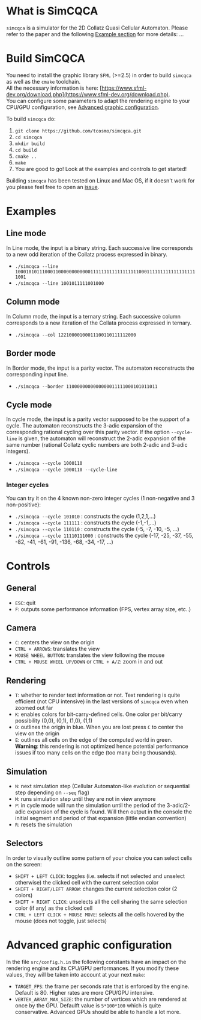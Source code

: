 # What is SimCQCA

`simcqca` is a simulator for the 2D Collatz Quasi Cellular Automaton. Please refer to the paper and the following [Example section](#examples) for more details: ... 

# Build SimCQCA

You need to install the graphic library `SFML` (>=2.5) in order to build `simcqca` as well as the `cmake` toolchain.              
All the necessary information is here: [https://www.sfml-dev.org/download.php](https://www.sfml-dev.org/download.php).   
You can configure some parameters to adapt the rendering engine to your CPU/GPU configuration, see [Advanced graphic configuration](#advanceConf). 

To build `simcqca` do:

1. `git clone https://github.com/tcosmo/simcqca.git`
2. `cd simcqca`
3. `mkdir build`
4. `cd build`
5. `cmake ..`
6. `make`
7. You are good to go! Look at the examples and controls to get started!

Building `simcqca` has been tested on Linux and Mac OS, if it doesn't work for you please feel free to open an [issue](https://github.com/tcosmo/simcqca/issues).

# Examples
<a href="examples"></a>

## Line mode
In Line mode, the input is a binary string. Each successive line corresponds to a new odd iteration of the Collatz process expressed in binary.
- `./simcqca --line 10001010111000110000000000001111111111111111110001111111111111111111001`
- `./simcqca --line 1001011111001000`
## Column mode
In Column mode, the input is a ternary string. Each successive column corresponds to a new iteration of the Collata process expressed in ternary.
- `./simcqca --col 12210000100011100110111112000`
## Border mode
In Border mode, the input is a parity vector. The automaton reconstructs the corresponding input line.
- `./simcqca --border 1100000000000000011111000101011011`
## Cycle mode
In cycle mode, the input is a parity vector supposed to be the support of a cycle. The automaton reconstructs the 3-adic expansion of the corresponding rational cycling over this parity vector. If the option `--cycle-line` is given, the automaton will reconstruct the 2-adic expansion of the same number (rational Collatz cyclic numbers are both 2-adic and 3-adic integers).
- `./simcqca --cycle 1000110`
- `./simcqca --cycle 1000110 --cycle-line`
### Integer cycles
You can try it on the 4 known non-zero integer cycles (1 non-negative and 3 non-positive):
- `./simcqca --cycle 101010` : constructs the cycle (1,2,1,...)
- `./simcqca --cycle 111111` : constructs the cycle (-1,-1,...)
- `./simcqca --cycle 110110` : constructs the cycle (-5,  -7, -10, -5, ...)
- `./simcqca --cycle 11110111000` : constructs the cycle (-17, -25, -37, -55, -82, -41, -61, -91, -136, -68, -34, -17, ...)

# Controls
## General
- `ESC`: quit
- `F`: outputs some performance information (FPS, vertex array size, etc..)
## Camera
- `C`: centers the view on the origin
- `CTRL + ARROWS`: translates the view
- `MOUSE WHEEL BUTTON`: translates the view following the mouse
- `CTRL + MOUSE WHEEL UP/DOWN` or `CTRL + A/Z`: zoom in and out
## Rendering
- `T`: whether to render text information or not. Text rendering is quite efficient (not CPU intensive) in the last versions of `simcqca` even when zoomed out far
- `K`: enables colors for bit-carry-defined cells. One color per bit/carry possibility (0,0), (0,1), (1,0), (1,1)
- `O`: outlines the origin in blue. When you are lost press `C` to center the view on the origin
- `E`: outlines all cells on the edge of the computed world in green. **Warning**: this rendering is not optimized hence potential performance issues if too many cells on the edge (too many being thousands).
## Simulation
- `N`: next simulation step (Cellular Automaton-like evolution or sequential step depending on `--seq` flag)
- `M`: runs simulation step until they are not in view anymore
- `P`: in cycle mode will run the simulation until the period of the 3-adic/2-adic expansion of the cycle is found. Will then output in the console the initial segment and period of that expansion (little endian convention)
- `R`: resets the simulation
## Selectors
In order to visually outline some pattern of your choice you can select cells on the screen:
- `SHIFT + LEFT CLICK`: toggles (i.e. selects if not selected and unselect otherwise) the clicked cell with the current selection color
- `SHIFT + RIGHT/LEFT ARROW`: changes the current selection color (2 colors)
- `SHIFT + RIGHT CLICK`: unselects all the cell sharing the same selection color (if any) as the clicked cell
- `CTRL + LEFT CLICK + MOUSE MOVE`: selects all the cells hovered by the mouse (does not toggle, just selects)
# Advanced graphic configuration
<a name="advanceConf"></a>
In the file `src/config.h.in` the following constants have an impact on the rendering engine and its CPU/GPU performances. If you modify these values, they will be taken into account at your next `make`:
- `TARGET_FPS`: the frame per seconds rate that is enforced by the engine. Default is 80. Higher rates are more CPU/GPU intensive.   
- `VERTEX_ARRAY_MAX_SIZE`: the number of vertices which are rendered at once by the GPU. Defaulft value is `5*100*100` which is quite conservative. Advanced GPUs should be able to handle a lot more.